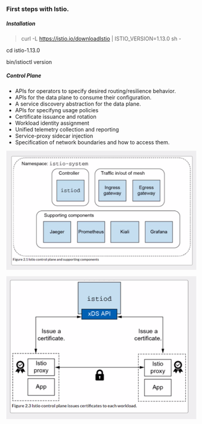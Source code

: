 ### First steps with Istio.

##### Installation

>  curl -L https://istio.io/downloadIstio | ISTIO_VERSION=1.13.0 sh -

cd istio-1.13.0

bin/istioctl version

##### Control Plane

- APIs for operators to specify desired routing/resilience behavior.
- APIs for the data plane to consume their configuration.
- A service discovery abstraction for the data plane.
- APIs for specifyng usage policies
- Certificate issuance and rotation
- Workload identity assignment
- Unified telemetry collection and reporting
- Service-proxy sidecar injection
- Specification of network boundaries and how to access them.

![control-plane](./images/control-plane.png)

![cert-proxy](./images/cert-proxy.png)
